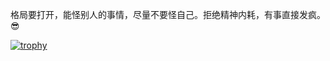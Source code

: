 格局要打开，能怪别人的事情，尽量不要怪自己。拒绝精神内耗，有事直接发疯。😎

[![trophy](https://github-profile-trophy.vercel.app/?username=zhouhao&row=1)](https://github.com/ryo-ma/github-profile-trophy)

